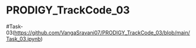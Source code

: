 # PRODIGY_TrackCode_03

#Task-03(https://github.com/VangaSravani07/PRODIGY_TrackCode_03/blob/main/Task_03.ipynb)
